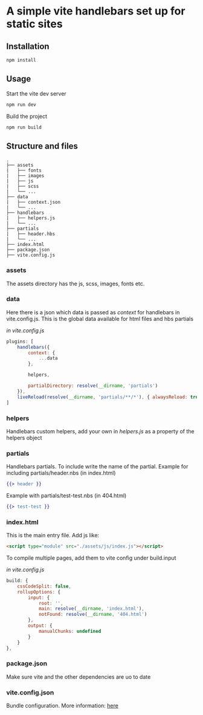 # A simple vite handlebars set up for static sites

## Installation

```bash
npm install
```

## Usage

Start the vite dev server

```bash
npm run dev
```

Build the project

```bash
npm run build
```

## Structure and files
    .
    ├── assets
    |   ├── fonts
    |   ├── images
    |   ├── js
    |   ├── scss
    |   └── ...
    ├── data
    |   ├── context.json
    |   └── ...
    ├── handlebars
    |   ├── helpers.js
    |   └── ...
    ├── partials
    |   ├── header.hbs
    |   └── ...
    ├── index.html
    ├── package.json
    ├── vite.config.js

### **assets**
The assets directory has the js, scss, images, fonts etc.

### **data**
Here there is a json which data is passed as *context* for handlebars in vite.config.js. This is the global data available for html files and hbs partials

*in vite.config.js*

```javascript
plugins: [
    handlebars({
        context: {
            ...data
        },

        helpers,

        partialDirectory: resolve(__dirname, 'partials')
    }),
    liveReload(resolve(__dirname, 'partials/**/*'), { alwaysReload: true })
]
```

### **helpers**
Handlebars custom helpers, add your own in *helpers.js* as a property of the helpers object

### **partials**
Handlebars partials. To include write the name of the partial. Example for including partials/header.nbs (in index.html)

```handlebars
{{> header }}
```

Example with partials/test-test.nbs (in 404.html)

```handlebars
{{> test-test }}
```

### **index.html**
This is the main entry file. Add js like:

```html
<script type="module" src="./assets/js/index.js"></script>
```

To compile multiple pages, add them to vite config under build.input

*in vite.config.js*

```javascript
build: {
    cssCodeSplit: false,
    rollupOptions: {
        input: {
            root: '',
            main: resolve(__dirname, 'index.html'),
            notFound: resolve(__dirname, '404.html')
        },
        output: {
            manualChunks: undefined
        }
    }
},
```

### **package.json**
Make sure vite and the other dependencies are uo to date

### **vite.config.json**
Bundle configuration. More information: [here](https://vitejs.dev/config/)
